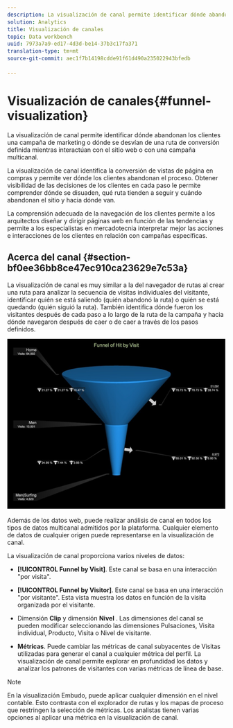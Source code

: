 ```yaml
---
description: La visualización de canal permite identificar dónde abandonan los clientes una campaña de marketing o dónde se desvían de una ruta de conversión definida mientras interactúan con el sitio web o con una campaña multicanal.
solution: Analytics
title: Visualización de canales
topic: Data workbench
uuid: 7973a7a9-ed17-4d3d-be14-37b3c17fa371
translation-type: tm+mt
source-git-commit: aec1f7b14198cdde91f61d490a235022943bfedb

---
```



# Visualización de canales{#funnel-visualization}

La visualización de canal permite identificar dónde abandonan los clientes una campaña de marketing o dónde se desvían de una ruta de conversión definida mientras interactúan con el sitio web o con una campaña multicanal.

La visualización de canal identifica la conversión de vistas de página en compras y permite ver dónde los clientes abandonan el proceso. Obtener visibilidad de las decisiones de los clientes en cada paso le permite comprender dónde se disuaden, qué ruta tienden a seguir y cuándo abandonan el sitio y hacia dónde van.

La comprensión adecuada de la navegación de los clientes permite a los arquitectos diseñar y dirigir páginas web en función de las tendencias y permite a los especialistas en mercadotecnia interpretar mejor las acciones e interacciones de los clientes en relación con campañas específicas.

## Acerca del canal {#section-bf0ee36bb8ce47ec910ca23629e7c53a}

La visualización de canal es muy similar a la del navegador de rutas al crear una ruta para analizar la secuencia de visitas individuales del visitante, identificar quién se está saliendo (quién abandonó la ruta) o quién se está quedando (quién siguió la ruta). También identifica dónde fueron los visitantes después de cada paso a lo largo de la ruta de la campaña y hacia dónde navegaron después de caer o de caer a través de los pasos definidos.

![](assets/funnel_visualization_capture_min.png)

Además de los datos web, puede realizar análisis de canal en todos los tipos de datos multicanal admitidos por la plataforma. Cualquier elemento de datos de cualquier origen puede representarse en la visualización de canal.

La visualización de canal proporciona varios niveles de datos:

* **[!UICONTROL Funnel by Visit]**. Este canal se basa en una interacción &quot;por visita&quot;.
* **[!UICONTROL Funnel by Visitor]**. Este canal se basa en una interacción &quot;por visitante&quot;. Esta vista muestra los datos en función de la visita organizada por el visitante.
* Dimensión **Clip** y dimensión **Nivel** . Las dimensiones del canal se pueden modificar seleccionando las dimensiones Pulsaciones, Visita individual, Producto, Visita o Nivel de visitante.

* **Métricas**. Puede cambiar las métricas de canal subyacentes de Visitas utilizadas para generar el canal a cualquier métrica del perfil. La visualización de canal permite explorar en profundidad los datos y analizar los patrones de visitantes con varias métricas de línea de base.

>[!NOTE]
>
>En la visualización Embudo, puede aplicar cualquier dimensión en el nivel contable. Esto contrasta con el explorador de rutas y los mapas de proceso que restringen la selección de métricas. Los analistas tienen varias opciones al aplicar una métrica en la visualización de canal.

